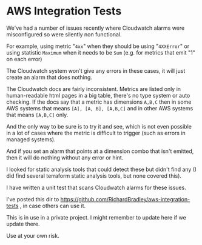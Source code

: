 # AWS Integration Tests

We've had a number of issues recently where Cloudwatch alarms were misconfigured
so were silently non functional.

For example, using metric "`4xx`" when they should be using "`4XXError`"
or using statistic `Maximum` when it needs to be `Sum` (e.g. for metrics
that emit "1" on each error)

The Cloudwatch system won't give any errors in these cases, it will
just create an alarm that does nothing.

The Cloudwatch docs are fairly inconsistent. 
Metrics are listed only in human-readable html pages in a big table,
there's no type system or auto checking. 
If the docs say that a metric has dimensions `A,B,C`
then in some AWS systems that means `[A], [A, B], [A,B,C]`
and in other AWS systems that means `[A,B,C]` only.

And the only way to be sure is to try it and see,
which is not even possible in a lot of cases where the metric is difficult to trigger
(such as errors in managed systems).

And if you set an alarm that points at a dimension combo that isn't emitted, then it will
do nothing without any error or hint.

I looked for static analysis tools that could detect these but didn't find
any (I did find several terraform static analysis tools, but none covered this).

I have written a unit test that scans Cloudwatch alarms for these issues.

I've posted this dir to https://github.com/RichardBradley/aws-integration-tests , in case others can use it.

This is in use in a private project. I might remember to update here if we
update there.

Use at your own risk.
